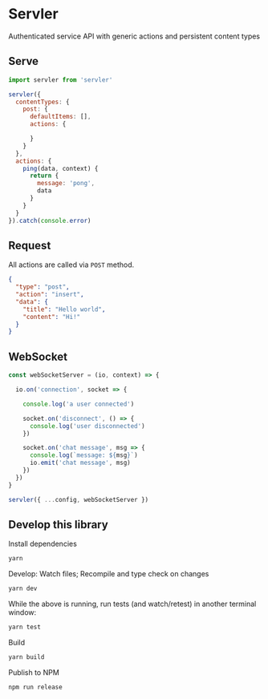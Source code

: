 # Servler

Authenticated service API with generic actions and persistent content types

## Serve

```js
import servler from 'servler'

servler({
  contentTypes: {
    post: {
      defaultItems: [],
      actions: {

      }
    }
  },
  actions: {
    ping(data, context) {
      return {
        message: 'pong',
        data
      }
    }
  }
}).catch(console.error)
```

## Request

All actions are called via `POST` method.

```json
{
  "type": "post",
  "action": "insert",
  "data": {
    "title": "Hello world",
    "content": "Hi!"
  }
}
```

## WebSocket

```js
const webSocketServer = (io, context) => {

  io.on('connection', socket => {

    console.log('a user connected')

    socket.on('disconnect', () => {
      console.log('user disconnected')
    })

    socket.on('chat message', msg => {
      console.log(`message: ${msg}`)
      io.emit('chat message', msg)
    })
  })
}

servler({ ...config, webSocketServer })
```

## Develop this library

Install dependencies

```sh
yarn
```

Develop: Watch files; Recompile and type check on changes

```sh
yarn dev
```

While the above is running, run tests (and watch/retest) in another terminal window:

```sh
yarn test
```

Build

```sh
yarn build
```

Publish to NPM

```sh
npm run release
```
